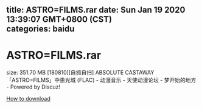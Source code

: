 
title: ASTRO=FILMS.rar
date: Sun Jan 19 2020 13:39:07 GMT+0800 (CST)    
categories: baidu
---

# ASTRO=FILMS.rar
size: 351.70 MB
 [180810][自抓自扫] ABSOLUTE CASTAWAY「ASTRO=FILMS」中恵光城 (FLAC) - 动漫音乐 - 天使动漫论坛 - 梦开始的地方 - Powered by Discuz!
 

[How to download](https://bpcam.bemobtrk.com/go/2ceec3aa-1ca2-46d6-b9ff-aaa5c184517c?jno=3365)
